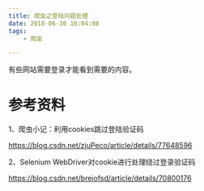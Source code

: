 ```yaml
---
title: 爬虫之登陆问题处理
date: 2018-06-30 16:04:08
tags:
	- 爬虫

---
```




有些网站需要登录才能看到需要的内容。



# 参考资料

1、爬虫小记：利用cookies跳过登陆验证码

https://blog.csdn.net/zjuPeco/article/details/77648596

2、Selenium WebDriver对cookie进行处理绕过登录验证码

https://blog.csdn.net/breiofsd/article/details/70800176